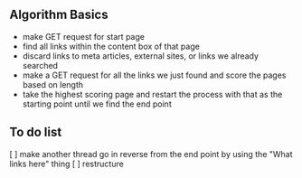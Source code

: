 ## Algorithm Basics
- make GET request for start page
- find all links within the content box of that page
- discard links to meta articles, external sites, or links we already searched
- make a GET request for all the links we just found and score the pages based on length
- take the highest scoring page and restart the process with that as the starting point until we find the end point

## To do list
[ ] make another thread go in reverse from the end point by using the "What links here" thing
[ ] restructure
